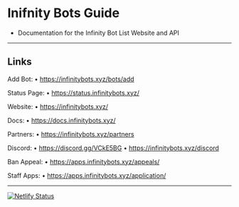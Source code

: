 # Inifnity Bots Guide
* Documentation for the Infinity Bot List Website and API

---

## Links
Add Bot:
• https://infinitybots.xyz/bots/add

Status Page:
• https://status.infinitybots.xyz/

Website:
• https://infinitybots.xyz/

Docs:
• https://docs.infinitybots.xyz/

Partners:
• https://infinitybots.xyz/partners

Discord:
• https://discord.gg/VCkE5BG
• https://infinitybots.xyz/discord

Ban Appeal:
• https://apps.infinitybots.xyz/appeals/

Staff Apps:
• https://apps.infinitybots.xyz/application/

---

[![Netlify Status](https://api.netlify.com/api/v1/badges/0b1de5fd-c932-4128-85b3-5268a61bfc7e/deploy-status)](https://app.netlify.com/sites/confident-panini-145ce5/deploys)

